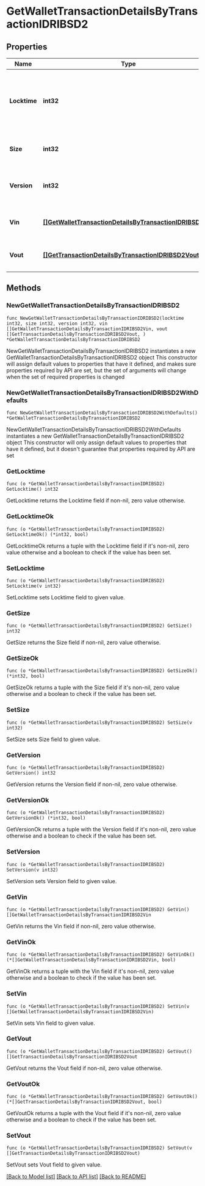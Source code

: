 # GetWalletTransactionDetailsByTransactionIDRIBSD2

## Properties

Name | Type | Description | Notes
------------ | ------------- | ------------- | -------------
**Locktime** | **int32** | Represents the time at which a particular transaction can be added to the blockchain. | 
**Size** | **int32** | Represents the total size of this transaction. | 
**Version** | **int32** | Represents the transaction version number. | 
**Vin** | [**[]GetWalletTransactionDetailsByTransactionIDRIBSD2Vin**](GetWalletTransactionDetailsByTransactionIDRIBSD2Vin.md) | Object Array representation of transaction inputs | 
**Vout** | [**[]GetTransactionDetailsByTransactionIDRIBSD2Vout**](GetTransactionDetailsByTransactionIDRIBSD2Vout.md) | Object Array representation of transaction outputs | 

## Methods

### NewGetWalletTransactionDetailsByTransactionIDRIBSD2

`func NewGetWalletTransactionDetailsByTransactionIDRIBSD2(locktime int32, size int32, version int32, vin []GetWalletTransactionDetailsByTransactionIDRIBSD2Vin, vout []GetTransactionDetailsByTransactionIDRIBSD2Vout, ) *GetWalletTransactionDetailsByTransactionIDRIBSD2`

NewGetWalletTransactionDetailsByTransactionIDRIBSD2 instantiates a new GetWalletTransactionDetailsByTransactionIDRIBSD2 object
This constructor will assign default values to properties that have it defined,
and makes sure properties required by API are set, but the set of arguments
will change when the set of required properties is changed

### NewGetWalletTransactionDetailsByTransactionIDRIBSD2WithDefaults

`func NewGetWalletTransactionDetailsByTransactionIDRIBSD2WithDefaults() *GetWalletTransactionDetailsByTransactionIDRIBSD2`

NewGetWalletTransactionDetailsByTransactionIDRIBSD2WithDefaults instantiates a new GetWalletTransactionDetailsByTransactionIDRIBSD2 object
This constructor will only assign default values to properties that have it defined,
but it doesn't guarantee that properties required by API are set

### GetLocktime

`func (o *GetWalletTransactionDetailsByTransactionIDRIBSD2) GetLocktime() int32`

GetLocktime returns the Locktime field if non-nil, zero value otherwise.

### GetLocktimeOk

`func (o *GetWalletTransactionDetailsByTransactionIDRIBSD2) GetLocktimeOk() (*int32, bool)`

GetLocktimeOk returns a tuple with the Locktime field if it's non-nil, zero value otherwise
and a boolean to check if the value has been set.

### SetLocktime

`func (o *GetWalletTransactionDetailsByTransactionIDRIBSD2) SetLocktime(v int32)`

SetLocktime sets Locktime field to given value.


### GetSize

`func (o *GetWalletTransactionDetailsByTransactionIDRIBSD2) GetSize() int32`

GetSize returns the Size field if non-nil, zero value otherwise.

### GetSizeOk

`func (o *GetWalletTransactionDetailsByTransactionIDRIBSD2) GetSizeOk() (*int32, bool)`

GetSizeOk returns a tuple with the Size field if it's non-nil, zero value otherwise
and a boolean to check if the value has been set.

### SetSize

`func (o *GetWalletTransactionDetailsByTransactionIDRIBSD2) SetSize(v int32)`

SetSize sets Size field to given value.


### GetVersion

`func (o *GetWalletTransactionDetailsByTransactionIDRIBSD2) GetVersion() int32`

GetVersion returns the Version field if non-nil, zero value otherwise.

### GetVersionOk

`func (o *GetWalletTransactionDetailsByTransactionIDRIBSD2) GetVersionOk() (*int32, bool)`

GetVersionOk returns a tuple with the Version field if it's non-nil, zero value otherwise
and a boolean to check if the value has been set.

### SetVersion

`func (o *GetWalletTransactionDetailsByTransactionIDRIBSD2) SetVersion(v int32)`

SetVersion sets Version field to given value.


### GetVin

`func (o *GetWalletTransactionDetailsByTransactionIDRIBSD2) GetVin() []GetWalletTransactionDetailsByTransactionIDRIBSD2Vin`

GetVin returns the Vin field if non-nil, zero value otherwise.

### GetVinOk

`func (o *GetWalletTransactionDetailsByTransactionIDRIBSD2) GetVinOk() (*[]GetWalletTransactionDetailsByTransactionIDRIBSD2Vin, bool)`

GetVinOk returns a tuple with the Vin field if it's non-nil, zero value otherwise
and a boolean to check if the value has been set.

### SetVin

`func (o *GetWalletTransactionDetailsByTransactionIDRIBSD2) SetVin(v []GetWalletTransactionDetailsByTransactionIDRIBSD2Vin)`

SetVin sets Vin field to given value.


### GetVout

`func (o *GetWalletTransactionDetailsByTransactionIDRIBSD2) GetVout() []GetTransactionDetailsByTransactionIDRIBSD2Vout`

GetVout returns the Vout field if non-nil, zero value otherwise.

### GetVoutOk

`func (o *GetWalletTransactionDetailsByTransactionIDRIBSD2) GetVoutOk() (*[]GetTransactionDetailsByTransactionIDRIBSD2Vout, bool)`

GetVoutOk returns a tuple with the Vout field if it's non-nil, zero value otherwise
and a boolean to check if the value has been set.

### SetVout

`func (o *GetWalletTransactionDetailsByTransactionIDRIBSD2) SetVout(v []GetTransactionDetailsByTransactionIDRIBSD2Vout)`

SetVout sets Vout field to given value.



[[Back to Model list]](../README.md#documentation-for-models) [[Back to API list]](../README.md#documentation-for-api-endpoints) [[Back to README]](../README.md)



